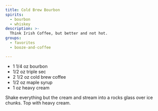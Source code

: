 ```yaml
---
title: Cold Brew Bourbon
spirits:
  - bourbon
  - whiskey
description: >-
  Think Irish Coffee, but better and not hot.
groups:
  - favorites
  - booze-and-coffee

---
```


- 1 1/4 oz bourbon
- 1/2 oz triple sec
- 2 1/2 oz cold brew coffee
- 1/2 oz maple syrup
- 1 oz heavy cream

Shake everything but the cream and stream into a rocks glass over ice chunks.  Top with heavy cream.